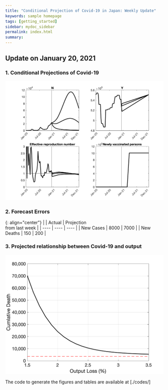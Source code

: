 ```yaml
---
title: "Conditional Projection of Covid-19 in Japan: Weekly Update"
keywords: sample homepage
tags: [getting_started]
sidebar: mydoc_sidebar
permalink: index.html
summary:
---
```


## Update on January 20, 2021

### 1. Conditional Projections of Covid-19

![Projection](./images/20210120/VariablesProjection.png)

### 2. Forecast Errors

{: align="center"}
|    | Actual |  Projection<br> from last week |
| ---- | ---- | ---- |
| New Cases |  8000  |  7000  |
| New Deaths |  150  |  200  |

### 3. Projected relationship between Covid-19 and output

![Projection](./images/20210120/BaselineTradeoff.png)

The code to generate the figures and tables are available at [./codes/]
